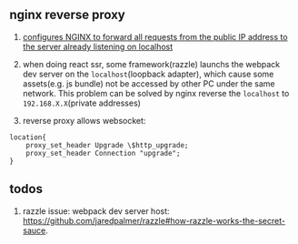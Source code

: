 ## nginx reverse proxy

1. [configures NGINX to forward all requests from the public IP address to the server already listening on localhost](https://www.linode.com/docs/web-servers/nginx/use-nginx-reverse-proxy/#basic-configuration-for-an-nginx-reverse-proxy)

2. when doing react ssr, some framework(razzle) launchs the webpack dev server on the `localhost`(loopback adapter), which cause some assets(e.g. js bundle) not be accessed by other PC under the same network. This problem can be solved by nginx reverse the `localhost` to `192.168.X.X`(private addresses)

3. reverse proxy allows websocket:

```
location{
    proxy_set_header Upgrade \$http_upgrade;
    proxy_set_header Connection "upgrade";
}
```

## todos

1. razzle issue: webpack dev server host: https://github.com/jaredpalmer/razzle#how-razzle-works-the-secret-sauce.
